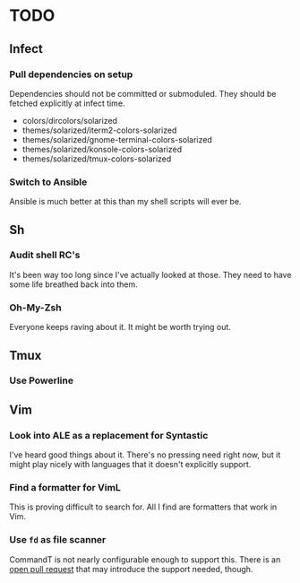 # TODO

## Infect

### Pull dependencies on setup

Dependencies should not be committed or submoduled. They should be fetched
explicitly at infect time.

* colors/dircolors/solarized
* themes/solarized/iterm2-colors-solarized
* themes/solarized/gnome-terminal-colors-solarized
* themes/solarized/konsole-colors-solarized
* themes/solarized/tmux-colors-solarized

### Switch to Ansible

Ansible is much better at this than my shell scripts will ever be.

## Sh

### Audit shell RC's

It's been way too long since I've actually looked at those. They need to have
some life breathed back into them.

### Oh-My-Zsh

Everyone keeps raving about it. It might be worth trying out.

## Tmux

### Use Powerline

## Vim

### Look into ALE as a replacement for Syntastic

I've heard good things about it. There's no pressing need right now, but it
might play nicely with languages that it doesn't explicitly support.

### Find a formatter for VimL

This is proving difficult to search for. All I find are formatters that work in
Vim.

### Use `fd` as file scanner

CommandT is not nearly configurable enough to support this. There is an [open
pull request](https://github.com/wincent/command-t/pull/258) that may introduce
the support needed, though.
